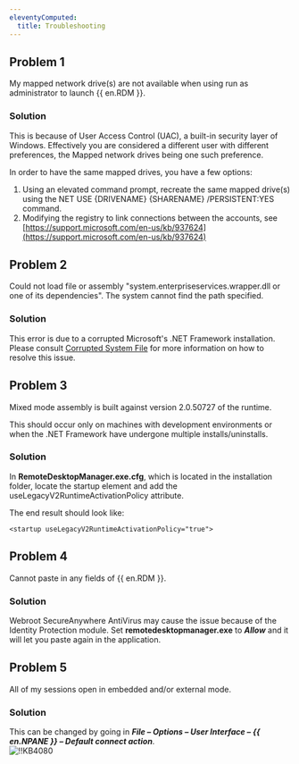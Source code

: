 ```yaml
---
eleventyComputed:
  title: Troubleshooting
---
```

## Problem 1
My mapped network drive(s) are not available when using run as administrator to launch {{ en.RDM }}.

### Solution
This is because of User Access Control (UAC), a built-in security layer of Windows. Effectively you are considered a different user with different preferences, the Mapped network drives being one such preference.  

In order to have the same mapped drives, you have a few options:  

1. Using an elevated command prompt, recreate the same mapped drive(s) using the NET USE {DRIVENAME} {SHARENAME} /PERSISTENT:YES command.
1. Modifying the registry to link connections between the accounts, see [https://support.microsoft.com/en-us/kb/937624](https://support.microsoft.com/en-us/kb/937624)

## Problem 2
Could not load file or assembly "system.enterpriseservices.wrapper.dll or one of its dependencies". The system cannot find the path specified.

### Solution
This error is due to a corrupted Microsoft's .NET Framework installation. Please consult [Corrupted System File](/kb/remote-desktop-manager/troubleshooting-articles/net-corrupted-system-file/) for more information on how to resolve this issue.

## Problem 3
Mixed mode assembly is built against version 2.0.50727 of the runtime.  

This should occur only on machines with development environments or when the .NET Framework have undergone multiple installs/uninstalls.

### Solution
In **RemoteDesktopManager.exe.cfg**, which is located in the installation folder, locate the startup element and add the useLegacyV2RuntimeActivationPolicy attribute.  

The end result should look like:  

`<startup useLegacyV2RuntimeActivationPolicy="true">`

## Problem 4
Cannot paste in any fields of {{ en.RDM }}.

### Solution
Webroot SecureAnywhere AntiVirus may cause the issue because of the Identity Protection module. Set **remotedesktopmanager.exe** to ***Allow*** and it will let you paste again in the application.

## Problem 5
All of my sessions open in embedded and/or external mode.

### Solution
This can be changed by going in ***File – Options – User Interface – {{ en.NPANE }} – Default connect action***.  
![!!KB4080](https://webdevolutions.azureedge.net/docs/en/kb/KB4080.png)
